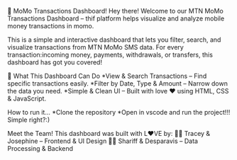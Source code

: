 🚀 MoMo Transactions Dashboard!
Hey there! Welcome to our MTN MoMo Transactions Dashboard – thif platform helps visualize and analyze mobile money transactions in momo.

This is a simple and interactive dashboard that lets you filter, search, and visualize transactions from MTN MoMo SMS data. For every transaction:incoming money, payments, withdrawals, or transfers, this dashboard has got you covered!

📌 What This Dashboard Can Do
*View & Search Transactions – Find specific transactions easily.
*Filter by Date, Type & Amount – Narrow down the data you need.
*Simple & Clean UI – Built with love ❤️ using HTML, CSS & JavaScript.

How to run it...
*Clone the repository
*Open in vscode and run the project!!! Simple right?:)

Meet the Team!
This dashboard was built with L❤️VE by:
👨‍💻 Tracey & Josephine – Frontend & UI Design
👨‍💻 Shariff & Desparavis – Data Processing & Backend


